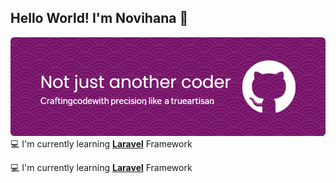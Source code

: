 ## Hello World! I'm Novihana 👋

![Novihana](img/github-header-image.png)
💻 I'm currently learning [**Laravel**](https://laravel.com) Framework

💻 I'm currently learning [**Laravel**](https://laravel.com) Framework
<!--
**novihananns/novihananns** is a ✨ _special_ ✨ repository because its `README.md` (this file) appears on your GitHub profile.

Here are some ideas to get you started:

- 🔭 I’m currently working on ...
- 🌱 I’m currently learning ...
- 👯 I’m looking to collaborate on ...
- 🤔 I’m looking for help with ...
- 💬 Ask me about ...
- 📫 How to reach me: ...
- 😄 Pronouns: ...
- ⚡ Fun fact: ...
-->
